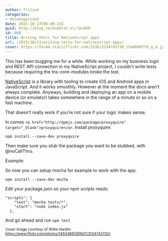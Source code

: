 ```yaml
---
author: fritzvd
categories:
- Uncategorized
date: 2015-10-13T06:49:23Z
guid: http://blog.technokrat.nl/?p=668
id: 668
title: Writing Tests for NativeScript apps
url: /2015/10/13/writing-tests-for-nativescript-apps/
cover: https://farm4.staticflickr.com/3236/3134743730_15e066077d_q_d.jpg
---
```


This has been bugging me for a while. While working on my business logic and REST API connection in my NativeScript project, I couldn&#8217;t write tests because requiring the tns-core-modules broke the test.

<a href="https://www.nativescript.org/" target="_blank">NativeScript</a> is a library with tooling to create iOS and Android apps in JavaScript. And it works smoothly. However at the moment the docs aren&#8217;t always complete. Anyways, building and deploying an app on a mobile device (or emulator) takes somewhere in the range of a minute or so on a fast machine.

That doesn&#8217;t really work if you&#8217;re not sure if your logic makes sense.

In comes `<a href="http://npmjs.com/package/proxyquire" target="_blank">proxyquire</a>`. Install proxyquire:

<pre><code class="syntax bash">npm install --save-dev proxyquire
</code></pre>

Then make sure you stub the package you want to be stubbed, with @noCallThru.

Example:



So now you can setup mocha for example to work with the app.

<pre><code class="syntax bash">npm install --save-dev mocha
</code></pre>

Edit your package.json so your npm scripts reads:

<pre><code class="syntax javascript">"scripts": {
    "test": "mocha tests/*",
    "start": "node index.js"
  },
</code></pre>

And go ahead and run `npm test`

<small>Cover image courtesy of Willie Hardin: https://www.flickr.com/photos/14934865@N07/3134743730/</small>
